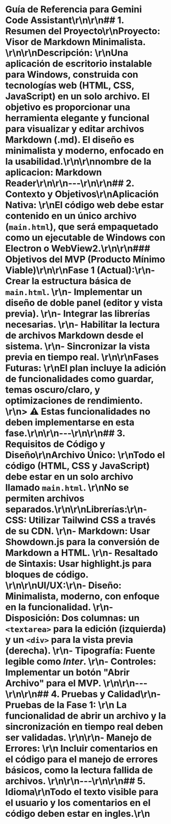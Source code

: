 # Guía de Referencia para Gemini Code Assistant\r\n\r\n## 1. Resumen del Proyecto\r\n**Proyecto:** Visor de Markdown Minimalista.  \r\n\r\n**Descripción:**  \r\nUna aplicación de escritorio instalable para Windows, construida con tecnologías web (HTML, CSS, JavaScript) en un solo archivo. El objetivo es proporcionar una herramienta elegante y funcional para visualizar y editar archivos Markdown (.md). El diseño es minimalista y moderno, enfocado en la usabilidad.\r\n\r\n**nombre de la aplicacion:** Markdown Reader\r\n\r\n---\r\n\r\n## 2. Contexto y Objetivos\r\n**Aplicación Nativa:**  \r\nEl código web debe estar contenido en un único archivo (`main.html`), que será empaquetado como un ejecutable de Windows con **Electron** o **WebView2**.\r\n\r\n### Objetivos del MVP (Producto Mínimo Viable)\r\n\r\n**Fase 1 (Actual):**\r\n- Crear la estructura básica de `main.html`.  \r\n- Implementar un diseño de doble panel (editor y vista previa).  \r\n- Integrar las librerías necesarias.  \r\n- Habilitar la lectura de archivos Markdown desde el sistema.  \r\n- Sincronizar la vista previa en tiempo real.  \r\n\r\n**Fases Futuras:**  \r\nEl plan incluye la adición de funcionalidades como **guardar**, **temas oscuro/claro**, y **optimizaciones de rendimiento**.  \r\n> ⚠️ Estas funcionalidades **no deben implementarse en esta fase**.\r\n\r\n---\r\n\r\n## 3. Requisitos de Código y Diseño\r\n**Archivo Único:**  \r\nTodo el código (HTML, CSS y JavaScript) debe estar en un solo archivo llamado `main.html`.  \r\nNo se permiten archivos separados.\r\n\r\n**Librerías:**\r\n- **CSS:** Utilizar Tailwind CSS a través de su CDN.  \r\n- **Markdown:** Usar Showdown.js para la conversión de Markdown a HTML.  \r\n- **Resaltado de Sintaxis:** Usar highlight.js para bloques de código.  \r\n\r\n**UI/UX:**\r\n- **Diseño:** Minimalista, moderno, con enfoque en la funcionalidad.  \r\n- **Disposición:** Dos columnas: un `<textarea>` para la edición (izquierda) y un `<div>` para la vista previa (derecha).  \r\n- **Tipografía:** Fuente legible como *Inter*.  \r\n- **Controles:** Implementar un botón **\"Abrir Archivo\"** para el MVP.  \r\n\r\n---\r\n\r\n## 4. Pruebas y Calidad\r\n- **Pruebas de la Fase 1:**  \r\n  La funcionalidad de abrir un archivo y la sincronización en tiempo real deben ser validadas.  \r\n\r\n- **Manejo de Errores:**  \r\n  Incluir comentarios en el código para el manejo de errores básicos, como la lectura fallida de archivos.  \r\n\r\n---\r\n\r\n## 5. Idioma\r\nTodo el texto visible para el usuario y los comentarios en el código deben estar en **ingles**.\r\n